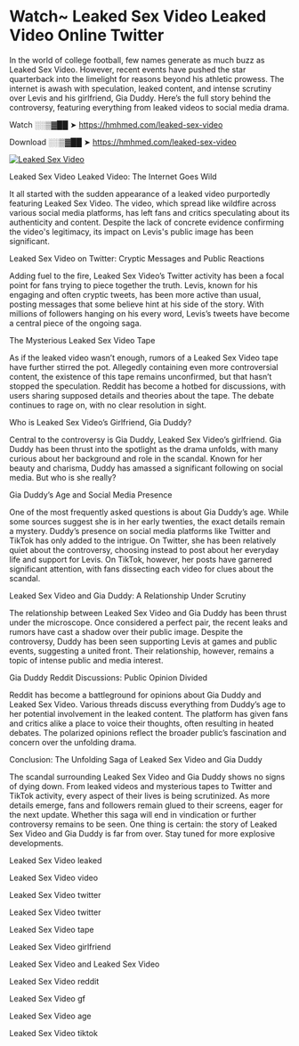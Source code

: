 # Watch~ Leaked Sex Video Leaked Video Online Twitter

In the world of college football, few names generate as much buzz as Leaked Sex Video. However, recent events have pushed the star quarterback into the limelight for reasons beyond his athletic prowess. The internet is awash with speculation, leaked content, and intense scrutiny over Levis and his girlfriend, Gia Duddy. Here’s the full story behind the controversy, featuring everything from leaked videos to social media drama.

Watch ░░▒▓██ ➤ https://hmhmed.com/leaked-sex-video

Download ░░▒▓██ ➤ https://hmhmed.com/leaked-sex-video

[![Leaked Sex Video](https://i.imgur.com/dJHk4Zq.gif)](https://hmhmed.com/leaked-sex-video)

Leaked Sex Video Leaked Video: The Internet Goes Wild

It all started with the sudden appearance of a leaked video purportedly featuring Leaked Sex Video. The video, which spread like wildfire across various social media platforms, has left fans and critics speculating about its authenticity and content. Despite the lack of concrete evidence confirming the video's legitimacy, its impact on Levis's public image has been significant.

Leaked Sex Video on Twitter: Cryptic Messages and Public Reactions

Adding fuel to the fire, Leaked Sex Video’s Twitter activity has been a focal point for fans trying to piece together the truth. Levis, known for his engaging and often cryptic tweets, has been more active than usual, posting messages that some believe hint at his side of the story. With millions of followers hanging on his every word, Levis’s tweets have become a central piece of the ongoing saga.

The Mysterious Leaked Sex Video Tape

As if the leaked video wasn’t enough, rumors of a Leaked Sex Video tape have further stirred the pot. Allegedly containing even more controversial content, the existence of this tape remains unconfirmed, but that hasn’t stopped the speculation. Reddit has become a hotbed for discussions, with users sharing supposed details and theories about the tape. The debate continues to rage on, with no clear resolution in sight.

Who is Leaked Sex Video’s Girlfriend, Gia Duddy?

Central to the controversy is Gia Duddy, Leaked Sex Video’s girlfriend. Gia Duddy has been thrust into the spotlight as the drama unfolds, with many curious about her background and role in the scandal. Known for her beauty and charisma, Duddy has amassed a significant following on social media. But who is she really?

Gia Duddy’s Age and Social Media Presence

One of the most frequently asked questions is about Gia Duddy’s age. While some sources suggest she is in her early twenties, the exact details remain a mystery. Duddy’s presence on social media platforms like Twitter and TikTok has only added to the intrigue. On Twitter, she has been relatively quiet about the controversy, choosing instead to post about her everyday life and support for Levis. On TikTok, however, her posts have garnered significant attention, with fans dissecting each video for clues about the scandal.

Leaked Sex Video and Gia Duddy: A Relationship Under Scrutiny

The relationship between Leaked Sex Video and Gia Duddy has been thrust under the microscope. Once considered a perfect pair, the recent leaks and rumors have cast a shadow over their public image. Despite the controversy, Duddy has been seen supporting Levis at games and public events, suggesting a united front. Their relationship, however, remains a topic of intense public and media interest.

Gia Duddy Reddit Discussions: Public Opinion Divided

Reddit has become a battleground for opinions about Gia Duddy and Leaked Sex Video. Various threads discuss everything from Duddy’s age to her potential involvement in the leaked content. The platform has given fans and critics alike a place to voice their thoughts, often resulting in heated debates. The polarized opinions reflect the broader public’s fascination and concern over the unfolding drama.

Conclusion: The Unfolding Saga of Leaked Sex Video and Gia Duddy

The scandal surrounding Leaked Sex Video and Gia Duddy shows no signs of dying down. From leaked videos and mysterious tapes to Twitter and TikTok activity, every aspect of their lives is being scrutinized. As more details emerge, fans and followers remain glued to their screens, eager for the next update. Whether this saga will end in vindication or further controversy remains to be seen. One thing is certain: the story of Leaked Sex Video and Gia Duddy is far from over. Stay tuned for more explosive developments.

Leaked Sex Video leaked

Leaked Sex Video video

Leaked Sex Video twitter

Leaked Sex Video twitter

Leaked Sex Video tape

Leaked Sex Video girlfriend

Leaked Sex Video and Leaked Sex Video

Leaked Sex Video reddit

Leaked Sex Video gf

Leaked Sex Video age

Leaked Sex Video tiktok
